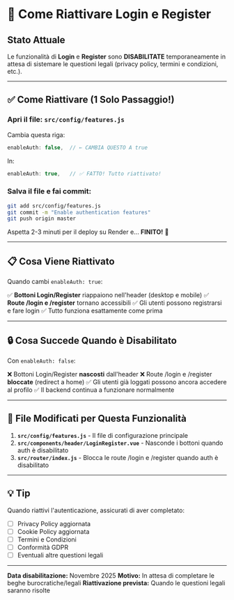 # 🔐 Come Riattivare Login e Register

## Stato Attuale
Le funzionalità di **Login** e **Register** sono **DISABILITATE** temporaneamente in attesa di sistemare le questioni legali (privacy policy, termini e condizioni, etc.).

---

## ✅ Come Riattivare (1 Solo Passaggio!)

### Apri il file: `src/config/features.js`

Cambia questa riga:
```javascript
enableAuth: false,  // ← CAMBIA QUESTO A true
```

In:
```javascript
enableAuth: true,   // ✅ FATTO! Tutto riattivato!
```

### Salva il file e fai commit:
```bash
git add src/config/features.js
git commit -m "Enable authentication features"
git push origin master
```

Aspetta 2-3 minuti per il deploy su Render e... **FINITO!** 🎉

---

## 📋 Cosa Viene Riattivato

Quando cambi `enableAuth: true`:

✅ **Bottoni Login/Register** riappaiono nell'header (desktop e mobile)
✅ **Route /login e /register** tornano accessibili
✅ Gli utenti possono registrarsi e fare login
✅ Tutto funziona esattamente come prima

---

## 🔒 Cosa Succede Quando è Disabilitato

Con `enableAuth: false`:

❌ Bottoni Login/Register **nascosti** dall'header
❌ Route /login e /register **bloccate** (redirect a home)
✅ Gli utenti già loggati possono ancora accedere al profilo
✅ Il backend continua a funzionare normalmente

---

## 📁 File Modificati per Questa Funzionalità

1. **`src/config/features.js`** - Il file di configurazione principale
2. **`src/components/header/LoginRegister.vue`** - Nasconde i bottoni quando auth è disabilitato
3. **`src/router/index.js`** - Blocca le route /login e /register quando auth è disabilitato

---

## 💡 Tip
Quando riattivi l'autenticazione, assicurati di aver completato:
- [ ] Privacy Policy aggiornata
- [ ] Cookie Policy aggiornata
- [ ] Termini e Condizioni
- [ ] Conformità GDPR
- [ ] Eventuali altre questioni legali

---

**Data disabilitazione:** Novembre 2025
**Motivo:** In attesa di completare le beghe burocratiche/legali
**Riattivazione prevista:** Quando le questioni legali saranno risolte
